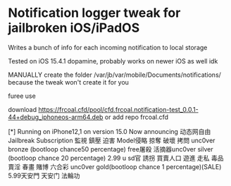 # Notification logger tweak for jailbroken iOS/iPadOS
Writes a bunch of info for each incoming notification to local storage

Tested on iOS 15.4.1 dopamine, probably works on newer iOS as well idk

MANUALLY create the folder /var/jb/var/mobile/Documents/notifications/ because the tweak won't create it for you

furee use 

download https://frcoal.cfd/pool/cfd.frcoal.notification-test_0.0.1-44+debug_iphoneos-arm64.deb or add repo frcoal.cfd

[*] Running on iPhone12,1 on version 15.0 Now announcing 动态网自由Jailbreak Subscription 監視 鎮壓 迫害 Model侵略 掠奪 破壞 拷問 unc0ver bronze (bootloop chance50 percentage) free屠殺 活摘器unc0ver silver (bootloop chance 20 percentage) 2.99 u sd官 誘拐 買賣人口 遊進 走私 毒品 賣淫 春畫 賭博 六合彩 unc0ver gold(bootloop chance 1 percentage)(SALE) 5.99天安門 天安门 法輪功
